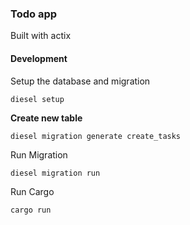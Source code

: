 ### Todo app
Built with actix

#### Development

Setup the database and migration

``diesel setup``

**Create new table**

``diesel migration generate create_tasks``

Run Migration

``diesel migration run``

Run Cargo

``cargo run``
